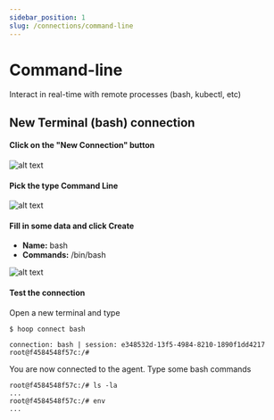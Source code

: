 ```yaml
---
sidebar_position: 1
slug: /connections/command-line
---
```


# Command-line

Interact in real-time with remote processes (bash, kubectl, etc)

## New Terminal (bash) connection

#### Click on the "New Connection" button

![alt text](https://hoopartifacts.s3.amazonaws.com/screenshots/hoop/browser-new-connection.png)

#### Pick the type Command Line

![alt text](https://hoopartifacts.s3.amazonaws.com/screenshots/hoop/browser-new-connection-modal-cmd.png)

#### Fill in some data and click Create

- **Name:** bash
- **Commands:** /bin/bash

![alt text](https://hoopartifacts.s3.amazonaws.com/screenshots/hoop/browser-new-cmd-bash-inputs.png)

#### Test the connection

Open a new terminal and type
```shell
$ hoop connect bash

connection: bash | session: e348532d-13f5-4984-8210-1890f1dd4217
root@f4584548f57c:/# 
```

You are now connected to the agent. Type some bash commands
```shell
root@f4584548f57c:/# ls -la
...
root@f4584548f57c:/# env
...
```